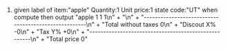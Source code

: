 1. given label of item:"apple" Quantity:1 Unit price:1  state code:"UT"
when compute
then output
"apple     1   1   1\n" + "\n" +
"-----------------------------------------------------\n" +
"Total without taxes                                 0\n" +
"Discout X%                                         -0\n" +
"Tax Y%                                             +0\n" +
"-----------------------------------------------------\n" +
"Total price                                         0"